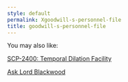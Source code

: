 ```yaml
---
style: default
permalink: Xgoodwill-s-personnel-file
title: goodwill-s-personnel-file
---
```

You may also like:

[SCP-2400: Temporal Dilation Facility](http://scp-wiki.net/scp-2400)

[Ask Lord Blackwood](http://scp-wiki.net/ask-lord-blackwood)
